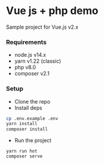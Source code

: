 # Vue js + php demo

Sample project for Vue.js v2.x

### Requirements

* node.js v14.x
* yarn v1.22 (classic)
* php v8.0
* composer v2.1

### Setup

* Clone the repo
* Install deps

```bash
cp .env.example .env
yarn install
composer install

```

* Run the project

```
yarn run hot
composer serve
```